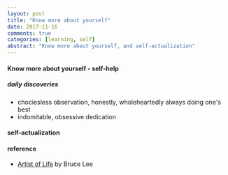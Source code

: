 ```yaml
---
layout: post
title: "Know more about yourself"
date: 2017-11-16
comments: true
categories: [learning, self]
abstract: "Know more about yourself, and self-actualization"  
---
```



#### Know more about yourself  - self-help  

##### daily discoveries 
* chociesless observation, honestly, wholeheartedly always doing one's best  
* indomitable, obsessive dedication  


#### self-actualization  

#### reference
*  [Artist of Life](https://book.douban.com/subject/5401208/) by Bruce Lee